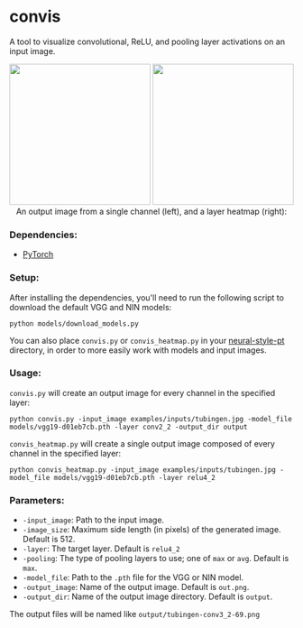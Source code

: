 # convis
A tool to visualize convolutional, ReLU, and pooling layer activations on an input image.


<div align="center">
<img src="https://raw.githubusercontent.com/blockchaindev91/pytorch-convis/master/examples/output/tubingen-conv3_2-16.jpg" height="250px">
<img src="https://raw.githubusercontent.com/blockchaindev91/pytorch-convis/master/examples/output/tubingen_vgg19_relu4_2_heatmap.jpg" height="250px">
</div>
<div align="center">An output image from a single channel (left), and a layer heatmap (right):</div>

### Dependencies:

* [PyTorch](http://pytorch.org/)

### Setup: 

After installing the dependencies, you'll need to run the following script to download the default VGG and NIN models:

```
python models/download_models.py
```

You can also place `convis.py` or `convis_heatmap.py` in your [neural-style-pt](https://github.com/blockchaindev91/neural-style-pt) directory, in order to more easily work with models and input images. 

### Usage:

`convis.py` will create an output image for every channel in the specified layer:

```
python convis.py -input_image examples/inputs/tubingen.jpg -model_file models/vgg19-d01eb7cb.pth -layer conv2_2 -output_dir output
```

`convis_heatmap.py` will create a single output image composed of every channel in the specified layer:

```
python convis_heatmap.py -input_image examples/inputs/tubingen.jpg -model_file models/vgg19-d01eb7cb.pth -layer relu4_2
```
 
### Parameters:

* `-input_image`: Path to the input image.
* `-image_size`: Maximum side length (in pixels) of the generated image. Default is 512.
* `-layer`: The target layer. Default is `relu4_2`
* `-pooling`: The type of pooling layers to use; one of `max` or `avg`. Default is `max`.
* `-model_file`: Path to the `.pth` file for the VGG or NIN model.
* `-output_image`: Name of the output image. Default is `out.png`.
* `-output_dir`: Name of the output image directory. Default is `output`.

The output files will be named like `output/tubingen-conv3_2-69.png`
